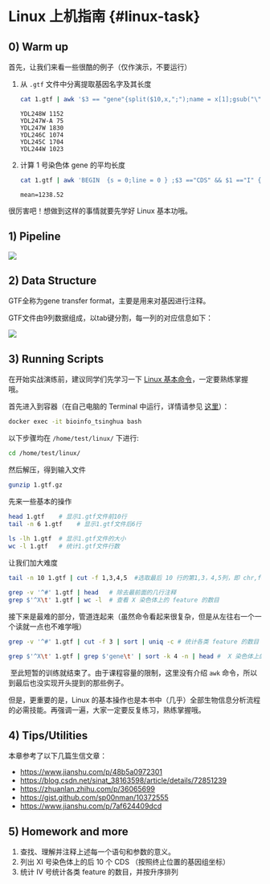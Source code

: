 # Linux 上机指南 {#linux-task}

<!--

old: https://github.com/lulab/teaching_book/blob/a7b07672e0701876b6c953e8ae703bb5a3e91dff/part-i.-basic-tools/1.2.linux-tasks.md
胡茜: https://github.com/lulab/teaching_book/blob/bff6658cf4a998a5148be3457dc256aaa1cafddf/part-i.-basic-tools/1.2.linux-tasks.md

-->

## 0) Warm up

首先，让我们来看一些很酷的例子（仅作演示，不要运行）

1. 从 `.gtf` 文件中分离提取基因名字及其长度
   
   ```bash
   cat 1.gtf | awk '$3 == "gene"{split($10,x,";");name = x[1];gsub("\"", "", name);print name,$5-$4+1}' | head -n 6
   ```
      
   ```
   YDL248W 1152 
   YDL247W-A 75 
   YDL247W 1830
   YDL246C 1074
   YDL245C 1704
   YDL244W 1023
   ```

1. 计算 1 号染色体 gene 的平均长度
   
   ```bash
   cat 1.gtf | awk 'BEGIN  {s = 0;line = 0 } ;$3 =="CDS" && $1 =="I" { s += ($5 - $4);line += 1}; END {print "mean=" s/line}' 
   ```
   
   ```
   mean=1238.52
   ```
   

很厉害吧！想做到这样的事情就要先学好 Linux 基本功哦。



## 1) Pipeline

![](https://blobscdn.gitbook.com/v0/b/gitbook-28427.appspot.com/o/assets%2F-LKVqnYQRAUMNxYIv37L%2F-LKzy_S2L64ALvymCkQn%2F-LKzzkp2NcEfOjdiUu4m%2FLinux%20pipeline.png?alt=media&token=f1827914-7c70-4a14-a860-c92fc7f7285a)

## 2) Data Structure

GTF全称为gene transfer format，主要是用来对基因进行注释。

GTF文件由9列数据组成，以tab键分割，每一列的对应信息如下：

![](https://blobscdn.gitbook.com/v0/b/gitbook-28427.appspot.com/o/assets%2F-LKVqnYQRAUMNxYIv37L%2F-LKWHaFARnIn3_kZa4H7%2F-LKWOsJIwbvlcwphxylu%2F%E5%B1%8F%E5%B9%95%E5%BF%AB%E7%85%A7%202018-08-22%20%E4%B8%8B%E5%8D%887.31.10.png?alt=media&token=ddfa739c-fbb1-434e-9eca-999746b9711b)

## 3) Running Scripts

在开始实战演练前，建议同学们先学习一下 [Linux 基本命令](1.linux-command.md)，一定要熟练掌握哦。

首先进入到容器（在自己电脑的 Terminal 中运行，详情请参见 [这里](https://lulab.gitbooks.io/teaching/getting-started.html#use-container)）：    

```bash
docker exec -it bioinfo_tsinghua bash
```


以下步骤均在 `/home/test/linux/` 下进行:  

```bash
cd /home/test/linux/
```

然后解压，得到输入文件

```bash
gunzip 1.gtf.gz
```

先来一些基本的操作

```bash
head 1.gtf    # 显示1.gtf文件前10行
tail -n 6 1.gtf    # 显示1.gtf文件后6行
​
ls -lh 1.gtf  # 显示1.gtf文件的大小
wc -l 1.gtf   # 统计1.gtf文件行数
```

让我们加大难度

```bash
tail -n 10 1.gtf | cut -f 1,3,4,5  #选取最后 10 行的第1,3，4,5列，即 chr,feature,start,end。

grep -v '^#' 1.gtf | head   # 除去最前面的几行注释
grep $'^X\t' 1.gtf | wc -l  # 查看 X 染色体上的 feature 的数目
```

接下来是最难的部分，管道连起来（虽然命令看起来很复杂，但是从左往右一个一个读就一点也不难学哦）

```bash
grep -v '^#' 1.gtf | cut -f 3 | sort | uniq -c # 统计各类 feature 的数目

grep $'^X\t' 1.gtf | grep $'gene\t' | sort -k 4 -n | head #  X 染色体上的前 10 个基因（按照起始位置的基因组坐标）
```
​
至此短暂的训练就结束了。由于课程容量的限制，这里没有介绍 `awk` 命令，所以到最后也没实现开头提到的那些例子。

但是，​更重要的是，Linux 的基本操作也是本书中（几乎）全部生物信息分析流程的必需技能。再强调一遍，大家一定要反复练习，熟练掌握哦。

## 4) Tips/Utilities

本章参考了以下几篇生信文章：

- <https://www.jianshu.com/p/48b5a0972301>
- <https://blog.csdn.net/sinat_38163598/article/details/72851239>
- <https://zhuanlan.zhihu.com/p/36065699>
- <https://gist.github.com/sp00nman/10372555>
- <https://www.jianshu.com/p/7af624409dcd>



## 5) Homework and more


1. 查找、理解并注释上述每一个语句和参数的意义。
1. 列出 XI 号染色体上的后 10 个 CDS （按照终止位置的基因组坐标）
1. 统计 IV 号统计各类 feature 的数目，并按升序排列

